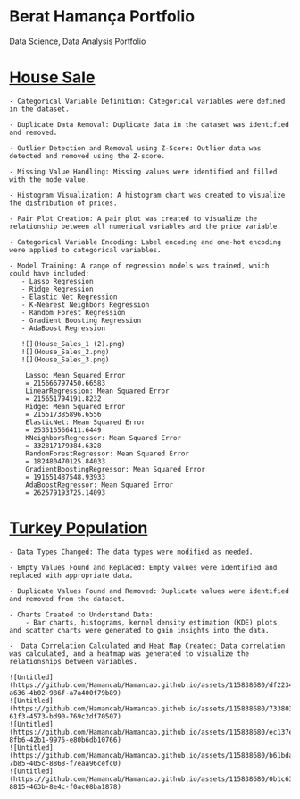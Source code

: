 # Berat Hamança Portfolio
Data Science, Data Analysis Portfolio

# [House Sale](https://github.com/Hamancab/House_Sale)
    - Categorical Variable Definition: Categorical variables were defined in the dataset.

    - Duplicate Data Removal: Duplicate data in the dataset was identified and removed.

    - Outlier Detection and Removal using Z-Score: Outlier data was detected and removed using the Z-score.

    - Missing Value Handling: Missing values were identified and filled with the mode value.

    - Histogram Visualization: A histogram chart was created to visualize the distribution of prices.

    - Pair Plot Creation: A pair plot was created to visualize the relationship between all numerical variables and the price variable.

    - Categorical Variable Encoding: Label encoding and one-hot encoding were applied to categorical variables.

    - Model Training: A range of regression models was trained, which could have included:
       - Lasso Regression
       - Ridge Regression
       - Elastic Net Regression
       - K-Nearest Neighbors Regression
       - Random Forest Regression
       - Gradient Boosting Regression
       - AdaBoost Regression
       
       ![](House_Sales_1 (2).png)
       ![](House_Sales_2.png)
       ![](House_Sales_3.png)
       
        Lasso: Mean Squared Error 
        = 215666797450.66583
        LinearRegression: Mean Squared Error 
        = 215651794191.8232
        Ridge: Mean Squared Error 
        = 215517385896.6556
        ElasticNet: Mean Squared Error 
        = 253516566411.6449
        KNeighborsRegressor: Mean Squared Error 
        = 332817179384.6328
        RandomForestRegressor: Mean Squared Error 
        = 182480470125.84033
        GradientBoostingRegressor: Mean Squared Error 
        = 191651487548.93933
        AdaBoostRegressor: Mean Squared Error 
        = 262579193725.14093





# [Turkey Population](https://github.com/Hamancab/Turkey_Population)
    - Data Types Changed: The data types were modified as needed.

    - Empty Values Found and Replaced: Empty values were identified and replaced with appropriate data.

    - Duplicate Values Found and Removed: Duplicate values were identified and removed from the dataset.

    - Charts Created to Understand Data:
        - Bar charts, histograms, kernel density estimation (KDE) plots, and scatter charts were generated to gain insights into the data.

    -  Data Correlation Calculated and Heat Map Created: Data correlation was calculated, and a heatmap was generated to visualize the relationships between variables.

    ![Untitled](https://github.com/Hamancab/Hamancab.github.io/assets/115838680/df22344d-a636-4b02-986f-a7a400f79b89)
    ![Untitled](https://github.com/Hamancab/Hamancab.github.io/assets/115838680/73380391-61f3-4573-bd90-769c2df70507)
    ![Untitled](https://github.com/Hamancab/Hamancab.github.io/assets/115838680/ec137edc-8fb6-42b1-9975-e80b6db10766)
    ![Untitled](https://github.com/Hamancab/Hamancab.github.io/assets/115838680/b61bdaeb-7b85-405c-8868-f7eaa96cefc0)
    ![Untitled](https://github.com/Hamancab/Hamancab.github.io/assets/115838680/0b1c6372-8815-463b-8e4c-f0ac08ba1878)









